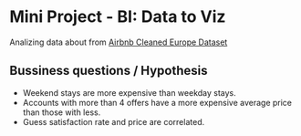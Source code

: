 # Mini Project - BI: Data to Viz

Analizing data about from [Airbnb Cleaned Europe Dataset](https://www.kaggle.com/datasets/dipeshkhemani/airbnb-cleaned-europe-dataset)

## Bussiness questions / Hypothesis
- Weekend stays are more expensive than weekday stays.
- Accounts with more than 4 offers have a more expensive average price than those with less.
- Guess satisfaction rate and price are correlated.